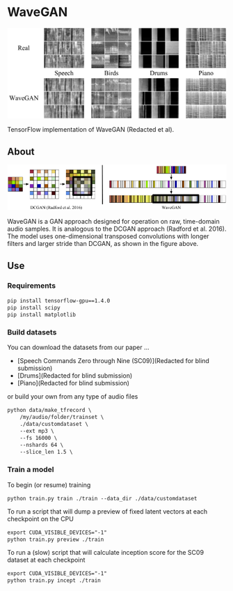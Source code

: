 # WaveGAN

<img src="static/results.png"/>

TensorFlow implementation of WaveGAN (Redacted et al).

## About

<img src="static/wavegan.png"/>

WaveGAN is a GAN approach designed for operation on raw, time-domain audio samples. It is analogous to the DCGAN approach (Radford et al. 2016). The model uses one-dimensional transposed convolutions with longer filters and larger stride than DCGAN, as shown in the figure above.

## Use

### Requirements

```
pip install tensorflow-gpu==1.4.0
pip install scipy
pip install matplotlib
```

### Build datasets

You can download the datasets from our paper ...

- [Speech Commands Zero through Nine (SC09)](Redacted for blind submission)
- [Drums](Redacted for blind submission)
- [Piano](Redacted for blind submission)

or build your own from any type of audio files

```
python data/make_tfrecord \
	/my/audio/folder/trainset \
	./data/customdataset \
	--ext mp3 \
	--fs 16000 \
	--nshards 64 \
	--slice_len 1.5 \
```

### Train a model

To begin (or resume) training

```
python train.py train ./train --data_dir ./data/customdataset
```

To run a script that will dump a preview of fixed latent vectors at each checkpoint on the CPU

```
export CUDA_VISIBLE_DEVICES="-1"
python train.py preview ./train
```

To run a (slow) script that will calculate inception score for the SC09 dataset at each checkpoint

```
export CUDA_VISIBLE_DEVICES="-1"
python train.py incept ./train
```

